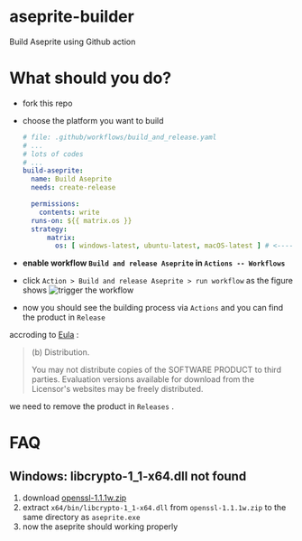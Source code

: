 # aseprite-builder
Build Aseprite using Github action

# What should you do?
- fork this repo
- choose the platform you want to build
  ```yaml
  # file: .github/workflows/build_and_release.yaml
  # ...
  # lots of codes
  # ...
  build-aseprite:
    name: Build Aseprite
    needs: create-release

    permissions:
      contents: write
    runs-on: ${{ matrix.os }}
    strategy:
        matrix:
          os: [ windows-latest, ubuntu-latest, macOS-latest ] # <------- remove platform(s) you don't want
  ```
- **enable workflow `Build and release Aseprite` in `Actions -- Workflows`**
- click `Action > Build and release Aseprite > run workflow` as the figure shows
  ![trigger the workflow](https://github.com/user-attachments/assets/5174f407-4daf-4e28-996e-5efb4f8751cb)
  
- now you should see the building process via `Actions` and you can find the product in `Release`

accroding to [Eula](https://github.com/aseprite/aseprite/blob/main/EULA.txt) :

> (b) Distribution.
> 
> You may not distribute copies of the SOFTWARE PRODUCT to third parties. Evaluation versions available for download from the Licensor's websites may be freely distributed.

we need to remove the product in `Releases` .

# FAQ

## Windows: libcrypto-1_1-x64.dll not found
1. download [openssl-1.1.1w.zip](https://download.firedaemon.com/FireDaemon-OpenSSL/openssl-1.1.1w.zip)
2. extract `x64/bin/libcrypto-1_1-x64.dll` from `openssl-1.1.1w.zip` to the same directory as `aseprite.exe`
3. now the aseprite should working properly

